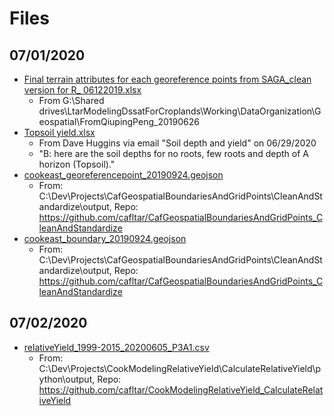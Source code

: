 # Files

## 07/01/2020

* [Final terrain attributes for each georeference points from SAGA_clean version for R_ 06122019.xlsx](Final%20terrain%20attributes%20for%20each%20georeference%20points%20from%20SAGA_clean%20version%20for%20R_%2006122019.xlsx)
  * From G:\Shared drives\LtarModelingDssatForCroplands\Working\DataOrganization\Geospatial\FromQiupingPeng_20190626
* [Topsoil yield.xlsx](Topsoil%20yield.xlsx)
  * From Dave Huggins via email "Soil depth and yield" on 06/29/2020
  * "B: here are the soil depths for no roots, few roots and depth of A horizon (Topsoil)."
* [cookeast_georeferencepoint_20190924.geojson](cookeast_georeferencepoint_20190924.geojson)
  * From: C:\Dev\Projects\CafGeospatialBoundariesAndGridPoints\CleanAndStandardize\output, Repo: https://github.com/cafltar/CafGeospatialBoundariesAndGridPoints_CleanAndStandardize
* [cookeast_boundary_20190924.geojson](cookeast_boundary_20190924.geojson)
  * From: C:\Dev\Projects\CafGeospatialBoundariesAndGridPoints\CleanAndStandardize\output, Repo: https://github.com/cafltar/CafGeospatialBoundariesAndGridPoints_CleanAndStandardize

## 07/02/2020

* [relativeYield_1999-2015_20200605_P3A1.csv](relativeYield_1999-2015_20200605_P3A1.csv)
  * From: C:\Dev\Projects\CookModelingRelativeYield\CalculateRelativeYield\python\output, Repo: https://github.com/cafltar/CookModelingRelativeYield_CalculateRelativeYield
